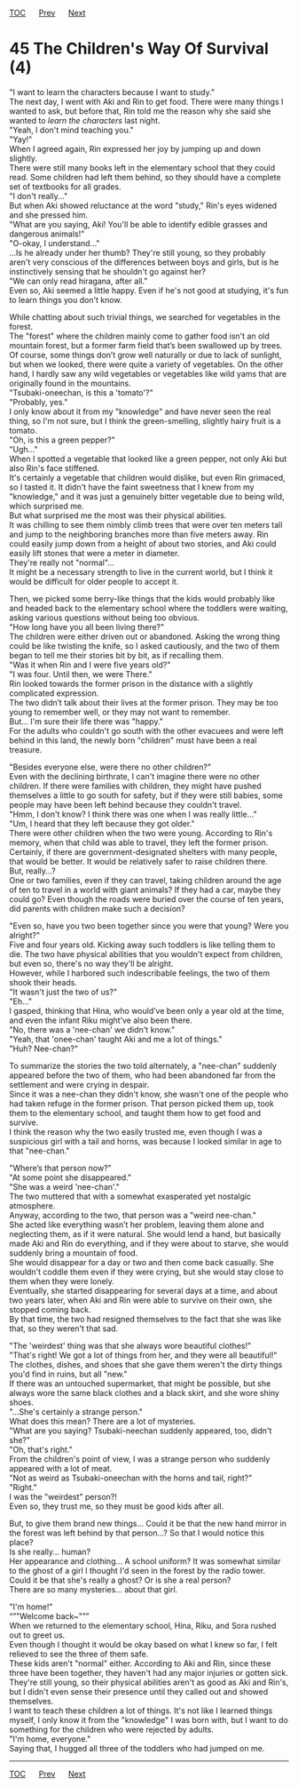 [TOC](../readme.md)&nbsp;&nbsp;&nbsp;&nbsp;&nbsp;&nbsp;[Prev](section_0015.md)&nbsp;&nbsp;&nbsp;&nbsp;&nbsp;&nbsp;[Next](section_0017.md)



# 45 The Children's Way Of Survival (4)

"I want to learn the characters because I want to study."  
The next day, I went with Aki and Rin to get food. There were many
things I wanted to ask, but before that, Rin told me the reason why she
said she wanted to *learn the characters* last night.  
"Yeah, I don't mind teaching you."  
"Yay!"  
When I agreed again, Rin expressed her joy by jumping up and down
slightly.  
There were still many books left in the elementary school that they
could read. Some children had left them behind, so they should have a
complete set of textbooks for all grades.  
"I don't really..."  
But when Aki showed reluctance at the word "study," Rin's eyes widened
and she pressed him.  
"What are you saying, Aki! You'll be able to identify edible grasses and
dangerous animals!"  
"O-okay, I understand..."  
...Is he already under her thumb? They're still young, so they probably
aren't very conscious of the differences between boys and girls, but is
he instinctively sensing that he shouldn't go against her?  
"We can only read hiragana, after all."  
Even so, Aki seemed a little happy. Even if he's not good at studying,
it's fun to learn things you don't know.  
  
While chatting about such trivial things, we searched for vegetables in
the forest.  
The "forest" where the children mainly come to gather food isn't an old
mountain forest, but a former farm field that’s been swallowed up by
trees.  
Of course, some things don’t grow well naturally or due to lack of
sunlight, but when we looked, there were quite a variety of vegetables.
On the other hand, I hardly saw any wild vegetables or vegetables like
wild yams that are originally found in the mountains.  
"Tsubaki-oneechan, is this a 'tomato'?"  
"Probably, yes."  
I only know about it from my "knowledge" and have never seen the real
thing, so I'm not sure, but I think the green-smelling, slightly hairy
fruit is a tomato.  
"Oh, is this a green pepper?"  
"Ugh..."  
When I spotted a vegetable that looked like a green pepper, not only Aki
but also Rin's face stiffened.  
It's certainly a vegetable that children would dislike, but even Rin
grimaced, so I tasted it. It didn't have the faint sweetness that I knew
from my "knowledge," and it was just a genuinely bitter vegetable due to
being wild, which surprised me.  
But what surprised me the most was their physical abilities.  
It was chilling to see them nimbly climb trees that were over ten meters
tall and jump to the neighboring branches more than five meters away.
Rin could easily jump down from a height of about two stories, and Aki
could easily lift stones that were a meter in diameter.  
They're really not "normal"...  
It might be a necessary strength to live in the current world, but I
think it would be difficult for older people to accept it.  
  
Then, we picked some berry-like things that the kids would probably like
and headed back to the elementary school where the toddlers were
waiting, asking various questions without being too obvious.  
"How long have you all been living there?"  
The children were either driven out or abandoned. Asking the wrong thing
could be like twisting the knife, so I asked cautiously, and the two of
them began to tell me their stories bit by bit, as if recalling them.  
"Was it when Rin and I were five years old?"  
"I was four. Until then, we were There."  
Rin looked towards the former prison in the distance with a slightly
complicated expression.  
The two didn’t talk about their lives at the former prison. They may be
too young to remember well, or they may not want to remember.  
But... I'm sure their life there was "happy."  
For the adults who couldn't go south with the other evacuees and were
left behind in this land, the newly born "children" must have been a
real treasure.  
  
"Besides everyone else, were there no other children?"  
Even with the declining birthrate, I can't imagine there were no other
children. If there were families with children, they might have pushed
themselves a little to go south for safety, but if they were still
babies, some people may have been left behind because they couldn't
travel.  
"Hmm, I don't know? I think there was one when I was really little..."  
"Um, I heard that they left because they got older."  
There were other children when the two were young. According to Rin's
memory, when that child was able to travel, they left the former
prison.  
Certainly, if there are government-designated shelters with many people,
that would be better. It would be relatively safer to raise children
there.  
But, really...?  
One or two families, even if they can travel, taking children around the
age of ten to travel in a world with giant animals? If they had a car,
maybe they could go? Even though the roads were buried over the course
of ten years, did parents with children make such a decision?  
  
"Even so, have you two been together since you were that young? Were you
alright?"  
Five and four years old. Kicking away such toddlers is like telling them
to die. The two have physical abilities that you wouldn't expect from
children, but even so, there's no way they'll be alright.  
However, while I harbored such indescribable feelings, the two of them
shook their heads.  
"It wasn't just the two of us?"  
"Eh..."  
I gasped, thinking that Hina, who would’ve been only a year old at the
time, and even the infant Riku might’ve also been there.  
"No, there was a 'nee-chan' we didn't know."  
"Yeah, that 'onee-chan' taught Aki and me a lot of things."  
"Huh? Nee-chan?"  
  
To summarize the stories the two told alternately, a "nee-chan" suddenly
appeared before the two of them, who had been abandoned far from the
settlement and were crying in despair.  
Since it was a nee-chan they didn't know, she wasn't one of the people
who had taken refuge in the former prison. That person picked them up,
took them to the elementary school, and taught them how to get food and
survive.  
I think the reason why the two easily trusted me, even though I was a
suspicious girl with a tail and horns, was because I looked similar in
age to that "nee-chan."  
  
"Where’s that person now?"  
"At some point she disappeared."  
"She was a weird 'nee-chan'."  
The two muttered that with a somewhat exasperated yet nostalgic
atmosphere.  
Anyway, according to the two, that person was a "weird nee-chan."  
She acted like everything wasn’t her problem, leaving them alone and
neglecting them, as if it were natural. She would lend a hand, but
basically made Aki and Rin do everything, and if they were about to
starve, she would suddenly bring a mountain of food.  
She would disappear for a day or two and then come back casually. She
wouldn't coddle them even if they were crying, but she would stay close
to them when they were lonely.  
Eventually, she started disappearing for several days at a time, and
about two years later, when Aki and Rin were able to survive on their
own, she stopped coming back.  
By that time, the two had resigned themselves to the fact that she was
like that, so they weren't that sad.  
  
"The 'weirdest' thing was that she always wore beautiful clothes!"  
"That's right! We got a lot of things from her, and they were all
beautiful!"  
The clothes, dishes, and shoes that she gave them weren't the dirty
things you'd find in ruins, but all "new."  
If there was an untouched supermarket, that might be possible, but she
always wore the same black clothes and a black skirt, and she wore shiny
shoes.  
"...She's certainly a strange person."  
What does this mean? There are a lot of mysteries.  
"What are you saying? Tsubaki-neechan suddenly appeared, too, didn't
she?"  
"Oh, that's right."  
From the children's point of view, I was a strange person who suddenly
appeared with a lot of meat.  
"Not as weird as Tsubaki-oneechan with the horns and tail, right?"  
"Right."  
I was the "weirdest" person?!  
Even so, they trust me, so they must be good kids after all.  
  
But, to give them brand new things... Could it be that the new hand
mirror in the forest was left behind by that person...? So that I would
notice this place?  
Is she really... human?  
Her appearance and clothing... A school uniform? It was somewhat similar
to the ghost of a girl I thought I'd seen in the forest by the radio
tower.  
Could it be that she's really a ghost? Or is she a real person?  
There are so many mysteries... about that girl.  
  
"I'm home!"  
“”"Welcome back~"””  
When we returned to the elementary school, Hina, Riku, and Sora rushed
out to greet us.  
Even though I thought it would be okay based on what I knew so far, I
felt relieved to see the three of them safe.  
These kids aren't "normal" either. According to Aki and Rin, since these
three have been together, they haven't had any major injuries or gotten
sick.  
They're still young, so their physical abilities aren't as good as Aki
and Rin's, but I didn't even sense their presence until they called out
and showed themselves.  
I want to teach these children a lot of things. It's not like I learned
things myself, I only know it from the "knowledge" I was born with, but
I want to do something for the children who were rejected by adults.  
"I'm home, everyone."  
Saying that, I hugged all three of the toddlers who had jumped on me.  
  
  
  


---
[TOC](../readme.md)&nbsp;&nbsp;&nbsp;&nbsp;&nbsp;&nbsp;[Prev](section_0015.md)&nbsp;&nbsp;&nbsp;&nbsp;&nbsp;&nbsp;[Next](section_0017.md)

